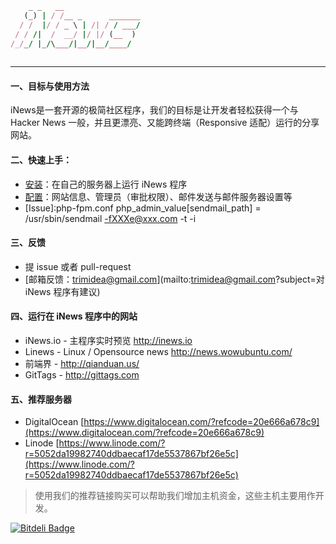 ```ruby
    _ _   __                 
   (_) | / /__ _      _______
  / /  |/ / _ \ | /| / / ___/
 / / /|  /  __/ |/ |/ (__  ) 
/_/_/ |_/\___/|__/|__/____/  
                             
```                         

-----------------------


#### 一、目标与使用方法

iNews是一套开源的极简社区程序，我们的目标是让开发者轻松获得一个与 Hacker News 一般，并且更漂亮、又能跨终端（Responsive 适配）运行的分享网站。

#### 二、快速上手：

- [安装](./docs/01-Install.md)：在自己的服务器上运行 iNews 程序
- [配置](./docs/02-Setup.md)：网站信息、管理员（审批权限）、邮件发送与邮件服务器设置等
- [Issue]:php-fpm.conf php_admin_value[sendmail_path] = /usr/sbin/sendmail -fXXXe@xxx.com -t -i

#### 三、反馈

- 提 issue 或者 pull-request
- [邮箱反馈：trimidea@gmail.com](mailto:trimidea@gmail.com?subject=对 iNews 程序有建议)

#### 四、运行在 iNews 程序中的网站

- iNews.io - 主程序实时预览 http://inews.io
- Linews - Linux / Opensource news http://news.wowubuntu.com/
- 前端界 - http://qianduan.us/
- GitTags - http://gittags.com

#### 五、推荐服务器

- DigitalOcean [https://www.digitalocean.com/?refcode=20e666a678c9](https://www.digitalocean.com/?refcode=20e666a678c9)
- Linode [https://www.linode.com/?r=5052da19982740ddbaecaf17de5537867bf26e5c](https://www.linode.com/?r=5052da19982740ddbaecaf17de5537867bf26e5c)

> 使用我们的推荐链接购买可以帮助我们增加主机资金，这些主机主要用作开发。


[![Bitdeli Badge](https://d2weczhvl823v0.cloudfront.net/Trimidea/inews/trend.png)](https://bitdeli.com/free "Bitdeli Badge")
